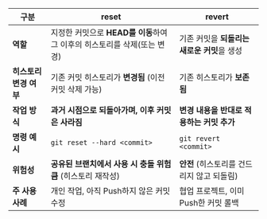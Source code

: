 | 구분             | **reset**                                     | **revert**                 |
| -------------- | --------------------------------------------- | -------------------------- |
| **역할**         | 지정한 커밋으로 **HEAD를 이동**하여 그 이후의 히스토리를 삭제(또는 변경) | 기존 커밋을 **되돌리는 새로운 커밋**을 생성 |
| **히스토리 변경 여부** | 기존 커밋 히스토리가 **변경됨** (이전 커밋 삭제 가능)             | 기존 히스토리가 **보존됨**           |
| **작업 방식**      | **과거 시점으로 되돌아가며, 이후 커밋은 사라짐**                 | **변경 내용을 반대로 적용하는 커밋 추가**  |
| **명령 예시**      | `git reset --hard <commit>`                   | `git revert <commit>`      |
| **위험성**        | **공유된 브랜치에서 사용 시 충돌 위험 큼** (히스토리 재작성)         | **안전** (히스토리를 건드리지 않고 되돌림) |
| **주 사용 사례**    | 개인 작업, 아직 Push하지 않은 커밋 수정                     | 협업 프로젝트, 이미 Push한 커밋 롤백    |
